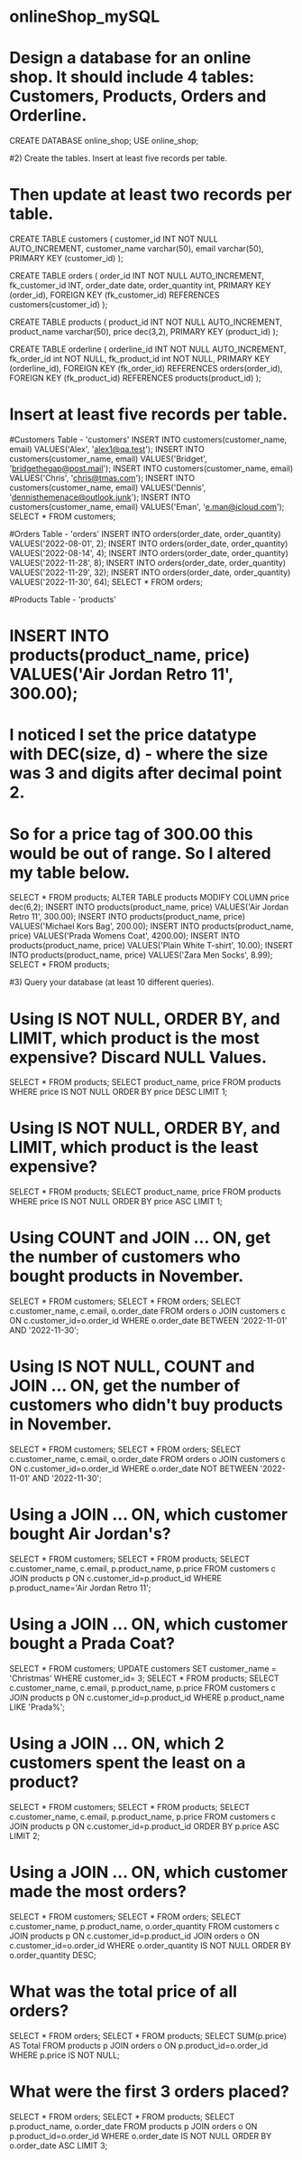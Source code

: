 # onlineShop_mySQL



# Design a database for an online shop. It should include 4 tables: Customers, Products, Orders and Orderline.

CREATE DATABASE online_shop;
USE online_shop;

#2) Create the tables. Insert at least five records per table.
# Then update at least two records per table.
CREATE TABLE customers (
	customer_id INT NOT NULL AUTO_INCREMENT,
	customer_name varchar(50),
    email varchar(50),
    PRIMARY KEY (customer_id)
);

CREATE TABLE orders (
	order_id INT NOT NULL AUTO_INCREMENT,
    fk_customer_id INT,
    order_date date,
    order_quantity int,
    PRIMARY KEY (order_id),
    FOREIGN KEY (fk_customer_id) REFERENCES customers(customer_id)
);

CREATE TABLE products (
	product_id INT NOT NULL AUTO_INCREMENT,
    product_name varchar(50),
    price dec(3,2),
    PRIMARY KEY (product_id)
);

CREATE TABLE orderline (
	orderline_id INT NOT NULL AUTO_INCREMENT,
    fk_order_id int NOT NULL,
    fk_product_id int NOT NULL,
    PRIMARY KEY (orderline_id),
    FOREIGN KEY (fk_order_id) REFERENCES orders(order_id),
    FOREIGN KEY (fk_product_id) REFERENCES products(product_id)
);

# Insert at least five records per table.

#Customers Table - 'customers'
INSERT INTO customers(customer_name, email) VALUES('Alex', 'alex1@qa.test');
INSERT INTO customers(customer_name, email) VALUES('Bridget', 'bridgethegap@post.mail');
INSERT INTO customers(customer_name, email) VALUES('Chris', 'chris@tmas.com');
INSERT INTO customers(customer_name, email) VALUES('Dennis', 'dennisthemenace@outlook.junk');
INSERT INTO customers(customer_name, email) VALUES('Eman', 'e.man@icloud.com');
SELECT * FROM customers;

#Orders Table - 'orders'
INSERT INTO orders(order_date, order_quantity) VALUES('2022-08-01', 2);
INSERT INTO orders(order_date, order_quantity) VALUES('2022-08-14', 4);
INSERT INTO orders(order_date, order_quantity) VALUES('2022-11-28', 8);
INSERT INTO orders(order_date, order_quantity) VALUES('2022-11-29', 32);
INSERT INTO orders(order_date, order_quantity) VALUES('2022-11-30', 64);
SELECT * FROM orders;

#Products Table - 'products'

# INSERT INTO products(product_name, price) VALUES('Air Jordan Retro 11', 300.00);
# I noticed I set the price datatype with DEC(size, d) - where the size was 3 and digits after decimal point 2.
# So for a price tag of 300.00 this would be out of range. So I altered my table below.
SELECT * FROM products;
ALTER TABLE products MODIFY COLUMN price dec(6,2);
INSERT INTO products(product_name, price) VALUES('Air Jordan Retro 11', 300.00);
INSERT INTO products(product_name, price) VALUES('Michael Kors Bag', 200.00);
INSERT INTO products(product_name, price) VALUES('Prada Womens Coat', 4200.00);
INSERT INTO products(product_name, price) VALUES('Plain White T-shirt', 10.00);
INSERT INTO products(product_name, price) VALUES('Zara Men Socks', 8.99);
SELECT * FROM products;


#3) Query your database (at least 10 different queries).

# Using IS NOT NULL, ORDER BY, and LIMIT, which product is the most expensive? Discard NULL Values.
SELECT * FROM products;
SELECT product_name, price
FROM products
WHERE price IS NOT NULL
ORDER BY price DESC LIMIT 1;


# Using IS NOT NULL, ORDER BY, and LIMIT, which product is the least expensive?
SELECT * FROM products;
SELECT product_name, price
FROM products
WHERE price IS NOT NULL
ORDER BY price ASC LIMIT 1;


# Using COUNT and JOIN ... ON, get the number of customers who bought products in November.
SELECT * FROM customers;
SELECT * FROM orders;
SELECT c.customer_name, c.email, o.order_date
FROM orders o
JOIN customers c ON c.customer_id=o.order_id WHERE o.order_date BETWEEN '2022-11-01' AND '2022-11-30';


# Using IS NOT NULL, COUNT and JOIN ... ON, get the number of customers who didn't buy products in November.
SELECT * FROM customers;
SELECT * FROM orders;
SELECT c.customer_name, c.email, o.order_date
FROM orders o
JOIN customers c ON c.customer_id=o.order_id WHERE o.order_date NOT BETWEEN '2022-11-01' AND '2022-11-30';


# Using a JOIN ... ON, which customer bought Air Jordan's?
SELECT * FROM customers;
SELECT * FROM products;
SELECT c.customer_name, c.email, p.product_name, p.price
FROM customers c
JOIN products p ON c.customer_id=p.product_id WHERE p.product_name='Air Jordan Retro 11';


# Using a JOIN ... ON, which customer bought a Prada Coat?
SELECT * FROM customers;
UPDATE customers SET customer_name = 'Christmas' WHERE customer_id= 3;
SELECT * FROM products;
SELECT c.customer_name, c.email, p.product_name, p.price
FROM customers c
JOIN products p ON c.customer_id=p.product_id WHERE p.product_name LIKE 'Prada%';


# Using a JOIN ... ON, which 2 customers spent the least on a product?
SELECT * FROM customers;
SELECT * FROM products;
SELECT c.customer_name, c.email, p.product_name, p.price
FROM customers c
JOIN products p ON c.customer_id=p.product_id ORDER BY p.price ASC LIMIT 2;


# Using a JOIN ... ON, which customer made the most orders?
SELECT * FROM customers;
SELECT * FROM orders;
SELECT c.customer_name, p.product_name, o.order_quantity
FROM customers c
JOIN products p ON c.customer_id=p.product_id
JOIN orders o ON c.customer_id=o.order_id
WHERE o.order_quantity IS NOT NULL ORDER BY o.order_quantity DESC;


# What was the total price of all orders?
SELECT * FROM orders;
SELECT * FROM products;
SELECT  SUM(p.price) AS Total
FROM products p
JOIN orders o ON p.product_id=o.order_id WHERE p.price IS NOT NULL;


# What were the first 3 orders placed?
SELECT * FROM orders;
SELECT * FROM products;
SELECT p.product_name, o.order_date
FROM products p
JOIN orders o ON p.product_id=o.order_id WHERE o.order_date IS NOT NULL ORDER BY o.order_date ASC LIMIT 3;
